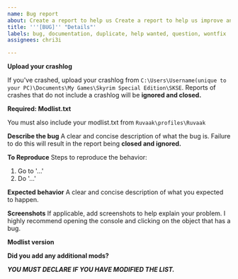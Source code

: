 ```yaml
---
name: Bug report
about: Create a report to help us Create a report to help us improve and fix issuesimprove
title: '''[BUG]'' "Details"'
labels: bug, documentation, duplicate, help wanted, question, wontfix
assignees: chri3i

---
```


**Upload your crashlog**

If you've crashed, upload your crashlog from `C:\Users\Username(unique to your PC)\Documents\My Games\Skyrim Special Edition\SKSE`. Reports of crashes that do not include a crashlog will be **ignored and closed.**

**Required: Modlist.txt**

You must also include your modlist.txt from `Ruvaak\profiles\Ruvaak`

**Describe the bug**
A clear and concise description of what the bug is. Failure to do this will result in the report being **closed and ignored.**

**To Reproduce**
Steps to reproduce the behavior:

1. Go to '...'
2. Do '...'

**Expected behavior**
A clear and concise description of what you expected to happen.

**Screenshots**
If applicable, add screenshots to help explain your problem. I highly recommend opening the console and clicking on the object that has a bug.

**Modlist version**

**Did you add any additional mods?**

***YOU MUST DECLARE IF YOU HAVE MODIFIED THE LIST.***
